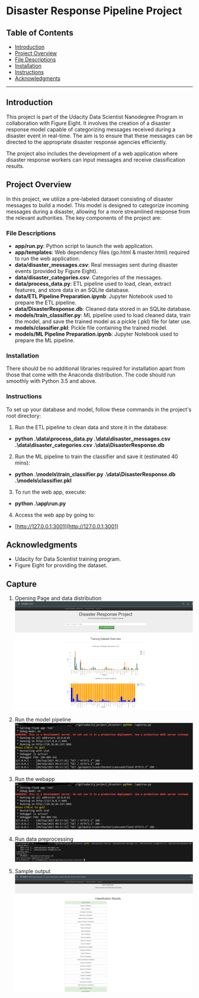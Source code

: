 # Disaster Response Pipeline Project

## Table of Contents
- [Introduction](#introduction)
- [Project Overview](#project-overview)
- [File Descriptions](#file-descriptions)
- [Installation](#installation)
- [Instructions](#instructions)
- [Acknowledgments](#acknowledgments)

---

## Introduction
This project is part of the Udacity Data Scientist Nanodegree Program in collaboration with Figure Eight. It involves the creation of a disaster response model capable of categorizing messages received during a disaster event in real-time. The aim is to ensure that these messages can be directed to the appropriate disaster response agencies efficiently.

The project also includes the development of a web application where disaster response workers can input messages and receive classification results.

## Project Overview
In this project, we utilize a pre-labeled dataset consisting of disaster messages to build a model. This model is designed to categorize incoming messages during a disaster, allowing for a more streamlined response from the relevant authorities. The key components of the project are:

### File Descriptions
- **app/run.py**: Python script to launch the web application.
- **app/templates**: Web dependency files (go.html & master.html) required to run the web application.
- **data/disaster_messages.csv**: Real messages sent during disaster events (provided by Figure Eight).
- **data/disaster_categories.csv**: Categories of the messages.
- **data/process_data.py**: ETL pipeline used to load, clean, extract features, and store data in an SQLite database.
- **data/ETL Pipeline Preparation.ipynb**: Jupyter Notebook used to prepare the ETL pipeline.
- **data/DisasterResponse.db**: Cleaned data stored in an SQLite database.
- **models/train_classifier.py**: ML pipeline used to load cleaned data, train the model, and save the trained model as a pickle (.pkl) file for later use.
- **models/classifier.pkl**: Pickle file containing the trained model.
- **models/ML Pipeline Preparation.ipynb**: Jupyter Notebook used to prepare the ML pipeline.

### Installation
There should be no additional libraries required for installation apart from those that come with the Anaconda distribution. The code should run smoothly with Python 3.5 and above.

### Instructions
To set up your database and model, follow these commands in the project's root directory:

1. Run the ETL pipeline to clean data and store it in the database: 
- **python .\data\process_data.py .\data\disaster_messages.csv .\data\disaster_categories.csv .\data\DisasterResponse.db**
2. Run the ML pipeline to train the classifier and save it (estimated 40 mins):
- **python .\models\train_classifier.py .\data\DisasterResponse.db .\models\classifier.pkl**
3. To run the web app, execute:
- **python .\app\run.py**
4. Access the web app by going to:
- [http://127.0.0.1:3001](http://127.0.0.1:3001)

## Acknowledgments
- Udacity for Data Scientist training program.
- Figure Eight for providing the dataset.

## Capture
1. Opening Page and data distribution
![image](https://github.com/Rifyal-Rac/Project_Disaster_Udc/blob/main/capture/1Opening%20Page%20with%20training%20data%20distribution.png)

2. Run the model pipeline
![image](https://github.com/Rifyal-Rac/Project_Disaster_Udc/blob/main/capture/3Run%20webapp.png)

3. Run the webapp
![image](https://github.com/Rifyal-Rac/Project_Disaster_Udc/blob/main/capture/3Run%20webapp.png)

4. Run data preprocessing
![image](https://github.com/Rifyal-Rac/Project_Disaster_Udc/blob/main/capture/4First%20data%20preprocessing.png)

5. Sample output
![image](https://github.com/Rifyal-Rac/Project_Disaster_Udc/blob/main/capture/5Result%20output.png)





